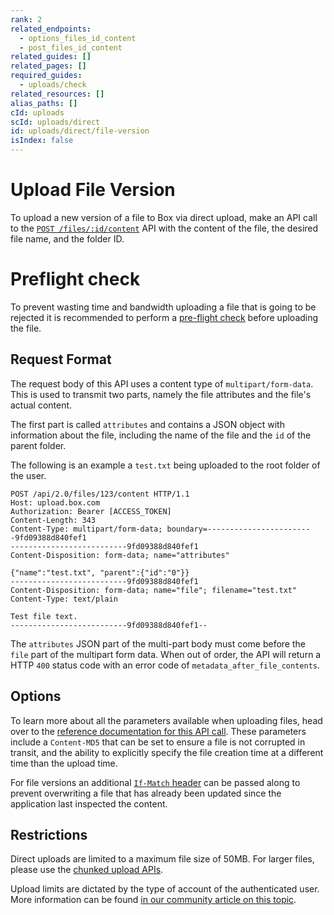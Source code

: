 ```yaml
---
rank: 2
related_endpoints:
  - options_files_id_content
  - post_files_id_content
related_guides: []
related_pages: []
required_guides:
  - uploads/check
related_resources: []
alias_paths: []
cId: uploads
scId: uploads/direct
id: uploads/direct/file-version
isIndex: false
---
```

# Upload File Version

To upload a new version of a file to Box via direct upload, make an API call to the [`POST /files/:id/content`][upload] API with the content of the file, the desired file name, and the folder ID.

<Samples id="post_files_id_content">

</Samples>

<Message>

# Preflight check

To prevent wasting time and bandwidth uploading a file that is going to be rejected it is recommended to perform a [pre-flight check][preflight] before uploading the file.

</Message>

## Request Format

The request body of this API uses a content type of `multipart/form-data`. This is used to transmit two parts, namely the file attributes and the file's actual content.

The first part is called `attributes` and contains a JSON object with information about the file, including the name of the file and the `id` of the parent folder.

The following is an example a `test.txt` being uploaded to the root folder of the user.

```text
POST /api/2.0/files/123/content HTTP/1.1
Host: upload.box.com
Authorization: Bearer [ACCESS_TOKEN]
Content-Length: 343
Content-Type: multipart/form-data; boundary=------------------------9fd09388d840fef1
--------------------------9fd09388d840fef1
Content-Disposition: form-data; name="attributes"

{"name":"test.txt", "parent":{"id":"0"}}
--------------------------9fd09388d840fef1
Content-Disposition: form-data; name="file"; filename="test.txt"
Content-Type: text/plain

Test file text.
--------------------------9fd09388d840fef1--
```

<Message warning>

The `attributes` JSON part of the multi-part body must come before the `file` part of the multipart form data. When out of order, the API will return a HTTP `400` status code with an error code of `metadata_after_file_contents`.

</Message>

## Options

To learn more about all the parameters available when uploading files, head over to the [reference documentation for this API call][upload]. These parameters include a `Content-MD5` that can be set to ensure a file is not corrupted in transit, and the ability to explicitly specify the file creation time at a different time than the upload time.

For file versions an additional [`If-Match` header][consistency] can be passed along to prevent overwriting a file that has already been updated since the application last inspected the content.

## Restrictions

Direct uploads are limited to a maximum file size of 50MB. For larger files, please use the [chunked upload APIs][chunked].

Upload limits are dictated by the type of account of the authenticated user. More information can be found [in our community article on this topic][fsizes].

[preflight]: g://uploads/check

[chunked]: g://uploads/chunked

[upload]: e://post_files_id_content

[consistency]: g://api-calls/ensure-consistency

[fsizes]: https://community.box.com/t5/Upload-and-Download-Files-and/Understand-the-Maximum-File-Size-You-Can-Upload-to-Box/ta-p/50590
